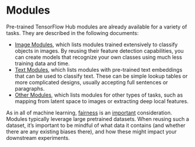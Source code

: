 # Modules

Pre-trained TensorFlow Hub modules are already available for a variety of
tasks. They are described in the following documents:

  * [Image Modules](image.md), which lists modules trained extensively to
    classify objects in images. By reusing their feature detection capabilities,
    you can create models that recognize your own classes using much less
    training data and time.
  * [Text Modules](text.md), which lists modules with pre-trained text
    embeddings that can be used to classify text. These can be simple lookup
    tables or more complicated designs, usually accepting full sentences or
    paragraphs.
  * [Other Modules](other.md), which lists modules for other types of tasks,
    such as mapping from latent space to images or extracting deep local
    features.

As in all of machine learning, [fairness](http://ml-fairness.com) is an
[important](https://research.googleblog.com/2016/10/equality-of-opportunity-in-machine.html)
consideration. Modules typically leverage large pretrained datasets. When
reusing such a dataset, it’s important to be mindful of what data it contains
(and whether there are any existing biases there), and how these might impact
your downstream experiments.
